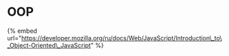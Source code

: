 # OOP

{% embed url="https://developer.mozilla.org/ru/docs/Web/JavaScript/Introduction\_to\_Object-Oriented\_JavaScript" %}



